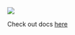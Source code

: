 <a href="https://repo.dairy.foundation/#/releases/dev/frozenmilk/dairy/Util" target="_blank">
<img src="https://repo.dairy.foundation/api/badge/latest/releases/dev/frozenmilk/dairy/Util?color=40c14a&name=Util" />
</a>

Check out docs [here](https://docs.dairy.foundation/Util/overview)
